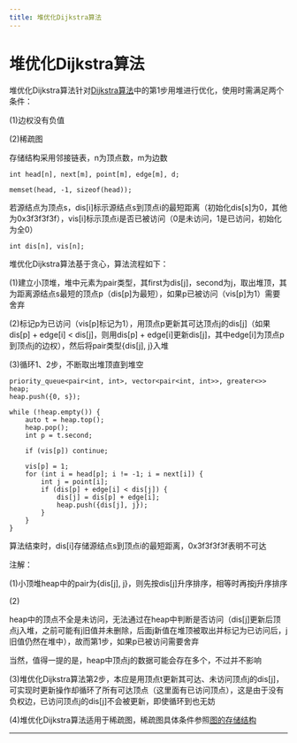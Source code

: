 ```yaml
---
title: 堆优化Dijkstra算法
---
```


# 堆优化Dijkstra算法

<script type="text/javascript" src="/include/head.js"></script>

堆优化Dijkstra算法针对<a href="https://www.dywan.xyz/note/202103/170002">Dijkstra算法</a>中的第1步用堆进行优化，使用时需满足两个条件：

(1)边权没有负值

(2)稀疏图

存储结构采用邻接链表，n为顶点数，m为边数

```
int head[n], next[m], point[m], edge[m], d;

memset(head, -1, sizeof(head));
```

若源结点为顶点s，dis[i]标示源结点s到顶点i的最短距离（初始化dis[s]为0，其他为0x3f3f3f3f），vis[i]标示顶点i是否已被访问（0是未访问，1是已访问，初始化为全0）

```
int dis[n], vis[n];
```

堆优化Dijkstra算法基于贪心，算法流程如下：

(1)建立小顶堆，堆中元素为pair类型，其first为dis[j]，second为j，取出堆顶，其为距离源结点s最短的顶点p（dis[p]为最短），如果p已被访问（vis[p]为1）需要舍弃

(2)标记p为已访问（vis[p]标记为1），用顶点p更新其可达顶点j的dis[j]（如果dis[p] + edge[i] < dis[j]，则用dis[p] + edge[i]更新dis[j]，其中edge[i]为顶点p到顶点j的边权），然后将pair类型{dis[j], j}入堆

(3)循环1、2步，不断取出堆顶直到堆空

```
priority_queue<pair<int, int>, vector<pair<int, int>>, greater<>> heap;
heap.push({0, s});

while (!heap.empty()) {
    auto t = heap.top();
    heap.pop();
    int p = t.second;

    if (vis[p]) continue;

    vis[p] = 1;
    for (int i = head[p]; i != -1; i = next[i]) {
        int j = point[i];
        if (dis[p] + edge[i] < dis[j]) {
            dis[j] = dis[p] + edge[i];
            heap.push({dis[j], j});
        }
    }
}
```

算法结束时，dis[i]存储源结点s到顶点i的最短距离，0x3f3f3f3f表明不可达

注解：

(1)小顶堆heap中的pair为{dis[j], j}，则先按dis[j]升序排序，相等时再按j升序排序

(2)

heap中的顶点不全是未访问，无法通过在heap中判断是否访问（dis[j]更新后顶点j入堆，之前可能有j旧值并未删除，后面j新值在堆顶被取出并标记为已访问后，j旧值仍然在堆中），故而第1步，如果p已被访问需要舍弃

当然，值得一提的是，heap中顶点j的数据可能会存在多个，不过并不影响

(3)堆优化Dijkstra算法第2步，本应是用顶点t更新其可达、未访问顶点j的dis[j]，可实现时更新操作却循环了所有可达顶点（这里面有已访问顶点），这是由于没有负权边，已访问顶点j的dis[j]不会被更新，即使循环到也无妨

(4)堆优化Dijkstra算法适用于稀疏图，稀疏图具体条件参照<a href="https://www.dywan.xyz/note/202103/050001">图的存储结构</a>

---

<script type="text/javascript" src="/include/tail.js"></script>
